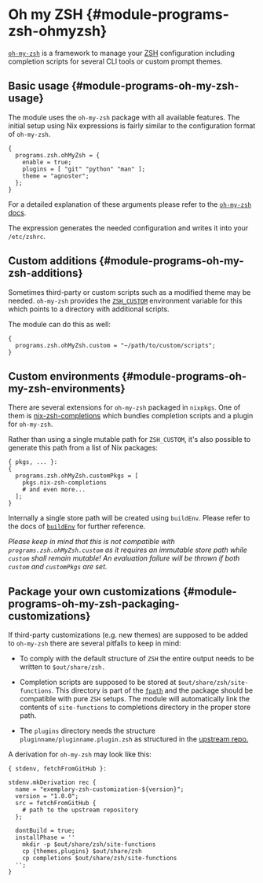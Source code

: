 # Oh my ZSH {#module-programs-zsh-ohmyzsh}

[`oh-my-zsh`](https://ohmyz.sh/) is a framework to manage your [ZSH](https://www.zsh.org/)
configuration including completion scripts for several CLI tools or custom
prompt themes.

## Basic usage {#module-programs-oh-my-zsh-usage}

The module uses the `oh-my-zsh` package with all available
features. The initial setup using Nix expressions is fairly similar to the
configuration format of `oh-my-zsh`.
```
{
  programs.zsh.ohMyZsh = {
    enable = true;
    plugins = [ "git" "python" "man" ];
    theme = "agnoster";
  };
}
```
For a detailed explanation of these arguments please refer to the
[`oh-my-zsh` docs](https://github.com/robbyrussell/oh-my-zsh/wiki).

The expression generates the needed configuration and writes it into your
`/etc/zshrc`.

## Custom additions {#module-programs-oh-my-zsh-additions}

Sometimes third-party or custom scripts such as a modified theme may be
needed. `oh-my-zsh` provides the
[`ZSH_CUSTOM`](https://github.com/robbyrussell/oh-my-zsh/wiki/Customization#overriding-internals)
environment variable for this which points to a directory with additional
scripts.

The module can do this as well:
```
{
  programs.zsh.ohMyZsh.custom = "~/path/to/custom/scripts";
}
```

## Custom environments {#module-programs-oh-my-zsh-environments}

There are several extensions for `oh-my-zsh` packaged in
`nixpkgs`. One of them is
[nix-zsh-completions](https://github.com/spwhitt/nix-zsh-completions)
which bundles completion scripts and a plugin for `oh-my-zsh`.

Rather than using a single mutable path for `ZSH_CUSTOM`,
it's also possible to generate this path from a list of Nix packages:
```
{ pkgs, ... }:
{
  programs.zsh.ohMyZsh.customPkgs = [
    pkgs.nix-zsh-completions
    # and even more...
  ];
}
```
Internally a single store path will be created using
`buildEnv`. Please refer to the docs of
[`buildEnv`](https://nixos.org/nixpkgs/manual/#sec-building-environment)
for further reference.

*Please keep in mind that this is not compatible with
`programs.zsh.ohMyZsh.custom` as it requires an immutable
store path while `custom` shall remain mutable! An
evaluation failure will be thrown if both `custom` and
`customPkgs` are set.*

## Package your own customizations {#module-programs-oh-my-zsh-packaging-customizations}

If third-party customizations (e.g. new themes) are supposed to be added to
`oh-my-zsh` there are several pitfalls to keep in mind:

  - To comply with the default structure of `ZSH` the entire
    output needs to be written to `$out/share/zsh.`

  - Completion scripts are supposed to be stored at
    `$out/share/zsh/site-functions`. This directory is part of the
    [`fpath`](http://zsh.sourceforge.net/Doc/Release/Functions.html)
    and the package should be compatible with pure `ZSH`
    setups. The module will automatically link the contents of
    `site-functions` to completions directory in the proper
    store path.

  - The `plugins` directory needs the structure
    `pluginname/pluginname.plugin.zsh` as structured in the
    [upstream repo.](https://github.com/robbyrussell/oh-my-zsh/tree/91b771914bc7c43dd7c7a43b586c5de2c225ceb7/plugins)

A derivation for `oh-my-zsh` may look like this:
```
{ stdenv, fetchFromGitHub }:

stdenv.mkDerivation rec {
  name = "exemplary-zsh-customization-${version}";
  version = "1.0.0";
  src = fetchFromGitHub {
    # path to the upstream repository
  };

  dontBuild = true;
  installPhase = ''
    mkdir -p $out/share/zsh/site-functions
    cp {themes,plugins} $out/share/zsh
    cp completions $out/share/zsh/site-functions
  '';
}
```
